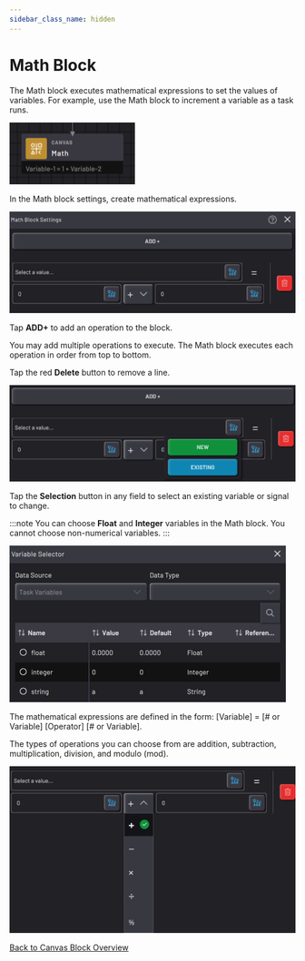 ```yaml
---
sidebar_class_name: hidden
---
```


# Math Block

The Math block executes mathematical expressions to set the values of variables. For example, use the Math block to increment a variable as a task runs.

![](../Images/TaskCanvasBlockGlossary/Canvas-Math-Block.png)

In the Math block settings, create mathematical expressions.

![](../Images/TaskCanvasBlockGlossary/Canvas-Math-Settings.png)

Tap **ADD+** to add an operation to the block.

You may add multiple operations to execute. The Math block executes each operation in order from top to bottom.

Tap the red **Delete** button to remove a line.

![](../Images/TaskCanvasBlockGlossary/Canvas-Math-Settings-Selector.png)

Tap the **Selection** button in any field to select an existing variable or signal to change.

:::note
You can choose **Float** and **Integer** variables in the Math block. You cannot choose non-numerical variables.
:::

![](../Images/TaskCanvasBlockGlossary/VariableSelector.png)

The mathematical expressions are defined in the form: \[Variable\] = \[\# or Variable\] \[Operator\] \[\# or Variable\].

The types of operations you can choose from are addition, subtraction, multiplication, division, and modulo \(mod\).

![](../Images/TaskCanvasBlockGlossary/Canvas-Math-Settings-Operations.png)

[Back to Canvas Block Overview](Canvas-Overview.md)
